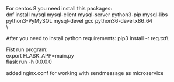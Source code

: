 For centos 8 you need install this packages:\
dnf install  mysql  mysql-client mysql-server python3-pip mysql-libs python3-PyMySQL mysql-devel gcc python36-devel.x86_64\
\ 

After you need to install python requirements:  pip3 install -r req.txt\

Fist run program:\
export  FLASK_APP=main.py\
flask run -h 0.0.0.0


added nginx.conf for working with sendmessage as microservice
